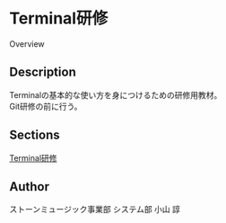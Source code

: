 Terminal研修
====

Overview

## Description

Terminalの基本的な使い方を身につけるための研修用教材。<br>
Git研修の前に行う。<br>

## Sections

[Terminal研修](./terminal-training.md)  

## Author

ストーンミュージック事業部 システム部 小山 諄